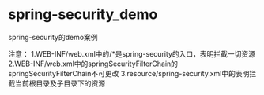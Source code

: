 # spring-security_demo
spring-security的demo案例

注意：
1.WEB-INF/web.xml中的<url-pattern>/*</url-pattern>是spring-security的入口，表明拦截一切资源
2.WEB-INF/web.xml中的<filter-name>springSecurityFilterChain</filter-name>的springSecurityFilterChain不可更改
3.resource/spring-security.xml中的<intercept-url pattern="/**" access="ROLE_USER" />表明拦截当前根目录及子目录下的资源

